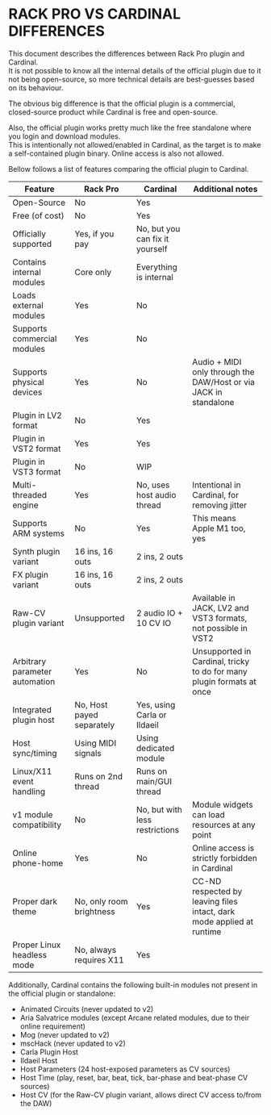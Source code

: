 # RACK PRO VS CARDINAL DIFFERENCES

This document describes the differences between Rack Pro plugin and Cardinal.  
It is not possible to know all the internal details of the official plugin due to it not being open-source,
so more technical details are best-guesses based on its behaviour.

The obvious big difference is that the official plugin is a commercial, closed-source product while Cardinal is free and open-source.

Also, the official plugin works pretty much like the free standalone where you login and download modules.  
This is intentionally not allowed/enabled in Cardinal, as the target is to make a self-contained plugin binary.
Online access is also not allowed.

Bellow follows a list of features comparing the official plugin to Cardinal.

| Feature                        | Rack Pro                  | Cardinal                        | Additional notes |
|--------------------------------|---------------------------|---------------------------------|------------------|
| Open-Source                    | No                        | Yes                             | |
| Free (of cost)                 | No                        | Yes                             | |
| Officially supported           | Yes, if you pay           | No, but you can fix it yourself | |
| Contains internal modules      | Core only                 | Everything is internal          | |
| Loads external modules         | Yes                       | No                              | |
| Supports commercial modules    | Yes                       | No                              | |
| Supports physical devices      | Yes                       | No                              | Audio + MIDI only through the DAW/Host or via JACK in standalone |
| Plugin in LV2 format           | No                        | Yes                             | |
| Plugin in VST2 format          | Yes                       | Yes                             | |
| Plugin in VST3 format          | No                        | WIP                             | |
| Multi-threaded engine          | Yes                       | No, uses host audio thread      | Intentional in Cardinal, for removing jitter |
| Supports ARM systems           | No                        | Yes                             | This means Apple M1 too, yes |
| Synth plugin variant           | 16 ins, 16 outs           | 2 ins, 2 outs                   | |
| FX plugin variant              | 16 ins, 16 outs           | 2 ins, 2 outs                   | |
| Raw-CV plugin variant          | Unsupported               | 2 audio IO + 10 CV IO           | Available in JACK, LV2 and VST3 formats, not possible in VST2 |
| Arbitrary parameter automation | Yes                       | No                              | Unsupported in Cardinal, tricky to do for many plugin formats at once |
| Integrated plugin host         | No, Host payed separately | Yes, using Carla or Ildaeil     | |
| Host sync/timing               | Using MIDI signals        | Using dedicated module          | |
| Linux/X11 event handling       | Runs on 2nd thread        | Runs on main/GUI thread         | |
| v1 module compatibility        | No                        | No, but with less restrictions  | Module widgets can load resources at any point |
| Online phone-home              | Yes                       | No                              | Online access is strictly forbidden in Cardinal |
| Proper dark theme              | No, only room brightness  | Yes                             | CC-ND respected by leaving files intact, dark mode applied at runtime |
| Proper Linux headless mode     | No, always requires X11   | Yes                             | |

Additionally, Cardinal contains the following built-in modules not present in the official plugin or standalone:

 * Animated Circuits (never updated to v2)
 * Aria Salvatrice modules (except Arcane related modules, due to their online requirement)
 * Mog (never updated to v2)
 * mscHack (never updated to v2)
 * Carla Plugin Host
 * Ildaeil Host
 * Host Parameters (24 host-exposed parameters as CV sources)
 * Host Time (play, reset, bar, beat, tick, bar-phase and beat-phase CV sources)
 * Host CV (for the Raw-CV plugin variant, allows direct CV access to/from the DAW)
